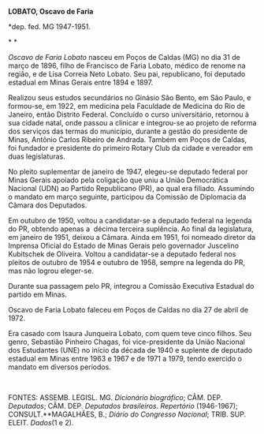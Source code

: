 **LOBATO, Oscavo de Faria**

\*dep. fed. MG 1947-1951.

* *

*Oscavo de Faria Lobato* nasceu em Poços de Caldas (MG) no dia 31 de
março de 1896, filho de Francisco de Faria Lobato, médico de renome na
região, e de Lisa Correia Neto Lobato. Seu pai, republicano, foi
deputado estadual em Minas Gerais entre 1894 e 1897.

Realizou seus estudos secundários no Ginásio São Bento, em São Paulo, e
formou-se, em 1922, em medicina pela Faculdade de Medicina do Rio de
Janeiro, então Distrito Federal. Concluído o curso universitário,
retornou à sua cidade natal, onde passou a clinicar e integrou-se ao
projeto de reforma dos serviços das termas do município, durante a
gestão do presidente de Minas, Antônio Carlos Ribeiro de Andrada. Também
em Poços de Caldas, foi fundador e presidente do primeiro Rotary Club da
cidade e vereador em duas legislaturas.

No pleito suplementar de janeiro de 1947, elegeu-se deputado federal por
Minas Gerais apoiado pela coligação que uniu a União Democrática
Nacional (UDN) ao Partido Republicano (PR), ao qual era filiado.
Assumindo o mandato em março seguinte, participou da Comissão de
Diplomacia da Câmara dos Deputados.

Em outubro de 1950, voltou a candidatar-se a deputado federal na legenda
do PR, obtendo apenas a  décima terceira suplência. Ao final da
legislatura, em janeiro de 1951, deixou a Câmara. Ainda em 1951, foi
nomeado diretor da Imprensa Oficial do Estado de Minas Gerais pelo
governador Juscelino Kubitschek de Oliveira. Voltou a candidatar-se a
deputado federal nos pleitos de outubro de 1954 e outubro de 1958,
sempre na legenda do PR, mas não logrou eleger-se.

Durante sua passagem pelo PR, integrou a Comissão Executiva Estadual do
partido em Minas.

Oscavo de Faria Lobato faleceu em Poços de Caldas no dia 27 de abril de
1972.

Era casado com Isaura Junqueira Lobato, com quem teve cinco filhos. Seu
genro, Sebastião Pinheiro Chagas, foi vice-presidente da União Nacional
dos Estudantes (UNE) no início da década de 1940 e suplente de deputado
estadual em Minas entre 1963 e 1967 e de 1971 a 1979, tendo exercido o
mandato em diversos períodos.

 

FONTES: ASSEMB. LEGISL. MG. *Dicionário biográfico*; CÂM. DEP.
*Deputados*; CÂM. DEP. *Deputados brasileiros*. *Repertório*
(1946-1967); CONSULT.**MAGALHÃES, B.; *Diário do Congresso Nacional*;
TRIB. SUP. ELEIT. *Dados*(1 e 2).

 

 
